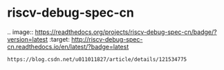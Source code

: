 riscv-debug-spec-cn
==================
.. image:: https://readthedocs.org/projects/riscv-debug-spec-cn/badge/?version=latest
     :target: http://riscv-debug-spec-cn.readthedocs.io/en/latest/?badge=latest


```text
https://blog.csdn.net/u011011827/article/details/121534775
```

